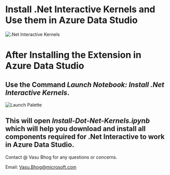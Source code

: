 # Install .Net Interactive Kernels and Use them in Azure Data Studio

![.Net Interactive Kernels](https://raw.githubusercontent.com/VasuBhog/.Net-Interactive-Kernels-ADS/main/content/media/PostNotebook.png)

# After Installing the Extension in Azure Data Studio
## Use the Command **_Launch Notebook: Install .Net Interactive Kernels_**. 

![Launch Palette](https://raw.githubusercontent.com/VasuBhog/.Net-Interactive-Kernels-ADS/main/content/media/LaunchCommand.png)

## This will open **_Install-Dot-Net-Kernels.ipynb_** which will help you download and install all components required for .Net Interactive to work in Azure Data Studio. 


Contact @ Vasu Bhog for any questions or concerns.

Email: Vasu.Bhog@microsoft.com